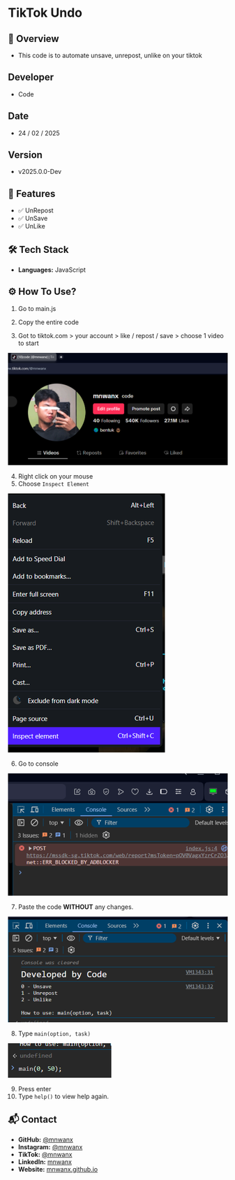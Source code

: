 # TikTok Undo

## 🚀 Overview
- This code is to automate unsave, unrepost, unlike on your tiktok

## Developer
- Code

## Date
- 24 / 02 / 2025

## Version
- v2025.0.0-Dev

## 🎯 Features
- ✅ UnRepost
- ✅ UnSave
- ✅ UnLike

## 🛠️ Tech Stack
- **Languages:** JavaScript

## ⚙️ How To Use?

1. Go to main.js

2. Copy the entire code

3. Got to tiktok.com > your account > like / repost / save > choose 1 video to start

![Screenshot](documentation/ss1.png)

4. Right click on your mouse
5. Choose ```Inspect Element```

![Screenshot](documentation/ss2.png)

6. Go to console

![Screenshot](documentation/ss3.png)

7. Paste the code **WITHOUT** any changes.

![Screenshot](documentation/ss4.png)

8. Type ```main(option, task)```

![Screenshot](documentation/ss5.png)

9. Press enter
10. Type ```help()``` to view help again. 

## 📬 Contact  
- **GitHub:** [@mnwanx](https://github.com/mnwanx)  
- **Instagram:** [@mnwanx](https://instagram.com/mnwanx)  
- **TikTok:** [@mnwanx](https://www.tiktok.com/@mnwanx)  
- **LinkedIn:** [mnwanx](https://www.linkedin.com/in/mnwanx)  
- **Website:** [mnwanx.github.io](https://mnwanx.github.io)  

